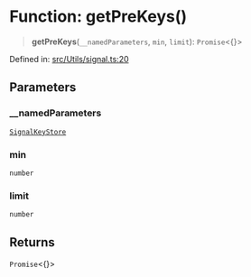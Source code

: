 # Function: getPreKeys()

> **getPreKeys**(`__namedParameters`, `min`, `limit`): `Promise`\<\{\}\>

Defined in: [src/Utils/signal.ts:20](https://github.com/Fokusdotid/Baileys/blob/4cdf75fe48f9b13e8084d341633612ce49e934bd/src/Utils/signal.ts#L20)

## Parameters

### \_\_namedParameters

[`SignalKeyStore`](../type-aliases/SignalKeyStore.md)

### min

`number`

### limit

`number`

## Returns

`Promise`\<\{\}\>

